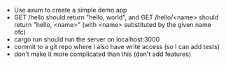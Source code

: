* Use axum to create a simple demo app
* GET /hello should return "hello, world", and GET /hello/\<name\> should return "hello, \<name\>" (with \<name\> substituted by the given name ofc)
* cargo run should run the server on localhost:3000
* commit to a git repo where I also have write access (so I can add tests)
* don't make it more complicated than this (don't add features)
